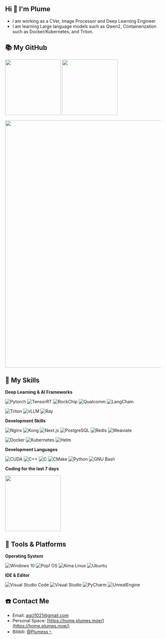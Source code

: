 ## Hi 👋 I'm **Plume**

- I am working as a CVer, Image Processor and Deep Learning Engineer.
- I am learning Large language models such as Qwen2, Containerization such as Docker/Kubernetes, and Triton.

## 📚 **My GitHub**
<p>
  <img height="180em" src="https://github-readme-stats.vercel.app/api?username=Plumess&show_icons=true&count_private=true&theme=transparent&hide_border=true" />
  <img height="180em" src="https://github-readme-stats.vercel.app/api/top-langs/?username=Plumess&langs_count=8&layout=compact&count_private=true&theme=transparent&hide_border=true" />
</p>

<img width="800" src="https://github-readme-activity-graph.vercel.app/graph?username=Plumess&theme=github-compact&hide_border=true&area=true&custom_title=Contribution%20Graph" />

## 🌟 **My Skills**

**Deep Learning & AI Frameworks**

![Pytorch](https://img.shields.io/badge/-Pytorch-EE4C2C?style=flat-square&logo=pytorch&logoColor=fff)
![TensorRT](https://img.shields.io/badge/-NVIDIA%20TensorRT-76B900?style=flat-square&logo=nvidia&logoColor=fff)
![RockChip](https://img.shields.io/badge/-RockChip%20RKNN-000000?style=flat-square&logo=rockchip&logoColor=fff)
![Qualcomm](https://img.shields.io/badge/-Qualcomm%20QNN-3253DC?style=flat-square&logo=qualcomm&logoColor=fff)
![LangChain](https://img.shields.io/badge/-LangChain%20%28learning%29-1C3C3C?style=flat-square&logo=langchain&logoColor=fff)

![Triton](https://img.shields.io/badge/-NVIDIA%20Triton%20%28learning%29-4EAA25?style=flat-square&logo=nvidia&logoColor=fff)
![vLLM](https://img.shields.io/badge/-vLLM%20%28learning%29-A5915F?style=flat-square&logo=vllm&logoColor=fff)
![Ray](https://img.shields.io/badge/-Ray%20%28learning%29-028CF0?style=flat-square&logo=ray&logoColor=fff)

**Development Skills**

![Nginx](https://img.shields.io/badge/-Nginx%20%28learning%29-009639?style=flat-square&logo=nginx&logoColor=fff)
![Kong](https://img.shields.io/badge/-Kong%20%28learning%29-003459?style=flat-square&logo=kong&logoColor=fff)
![Next.js](https://img.shields.io/badge/-Next.js%20%28learning%29-000000?style=flat-square&logo=nextdotjs&logoColor=fff)
![PostgreSQL](https://img.shields.io/badge/-PostgreSQL%20%28learning%29-4169E1?style=flat-square&logo=postgresql&logoColor=fff)
![Redis](https://img.shields.io/badge/-Redis%20%28learning%29-FF4438?style=flat-square&logo=redis&logoColor=fff)
![Weaviate](https://img.shields.io/badge/-Weaviate%20%28learning%29-000000?style=flat-square&logo=weaviate&logoColor=fff)

![Docker](https://img.shields.io/badge/-Docker%20%28learning%29-2496ED?style=flat-square&logo=docker&logoColor=fff)
![Kubernetes](https://img.shields.io/badge/-Kubernetes%20%28learning%29-326CE5?style=flat-square&logo=kubernetes&logoColor=fff)
![Helm](https://img.shields.io/badge/-Helm%20%28learning%29-0F1689?style=flat-square&logo=helm&logoColor=fff)

**Development Languages**

![CUDA](https://img.shields.io/badge/-CUDA-76B900?style=flat-square&logo=nvidia&logoColor=fff)
![C++](https://img.shields.io/badge/-C++-00599C?style=flat-square&logo=cplusplus&logoColor=fff)
![C](https://img.shields.io/badge/-C-A8B9CC?style=flat-square&logo=c&logoColor=fff)
![CMake](https://img.shields.io/badge/-CMake-064F8C?style=flat-square&logo=cmake&logoColor=fff)
![Python](https://img.shields.io/badge/-Python-3776AB?style=flat-square&logo=python&logoColor=fff)
![GNU Bash](https://img.shields.io/badge/-Bash-4EAA25?style=flat-square&logo=gnubash&logoColor=fff)

**Coding for the last 7 days**

<picture>
  <source
    srcset="https://github-readme-stats.vercel.app/api/wakatime?username=Plume&langs_count=8&layout=compact&theme=dark"
    media="(prefers-color-scheme: dark)"
  />
  <source
    srcset="https://github-readme-stats.vercel.app/api/wakatime?username=Plume&langs_count=8&layout=compact"
    media="(prefers-color-scheme: light), (prefers-color-scheme: no-preference)"
  />
  <img height="180em" align="center" src="https://github-readme-stats.vercel.app/api/wakatime?username=Plume&langs_count=8&layout=compact" />
</picture>

## 🚉 **Tools & Platforms**

**Operating System**

![Windows 10](https://img.shields.io/badge/-Windows%2010-0078d6?style=flat-square&logo=windows&logoColor=fff)
![Pop! OS](https://img.shields.io/badge/-Pop!%20OS-48B9C7?style=flat-square&logo=popos&logoColor=fff)
![Alma Linux](https://img.shields.io/badge/-AlmaLinux-000000?style=flat-square&logo=almalinux&logoColor=fff)
![Ubuntu](https://img.shields.io/badge/-Ubuntu-E95420?style=flat-square&logo=ubuntu&logoColor=fff)

**IDE & Editor**

![Visual Studio Code](https://img.shields.io/badge/-Visual%20Studio%20Code-007ACC?style=flat-square&logo=visual-studio-code&logoColor=fff)
![Visual Studio](https://img.shields.io/badge/-Visual%20Studio-4E3188?style=flat-square&logo=visual-studio&logoColor=fff)
![PyCharm](https://img.shields.io/badge/-PyCharm-000000?style=flat-square&logo=pycharm&logoColor=fff)
![UnrealEngine](https://img.shields.io/badge/-Unreal%20Engine%20%28learning%29-0E1128?style=flat-square&logo=unrealengine&logoColor=fff)

## ☎️ **Contact Me**

- Email: <a href="mailto:agcl1021@gmail.com">agcl1021@gmail.com</a>
- Personal Space: [https://home.plumes.moe/](https://home.plumes.moe/)
- Bilibili: [@Plumess丶](https://space.bilibili.com/13544842)

